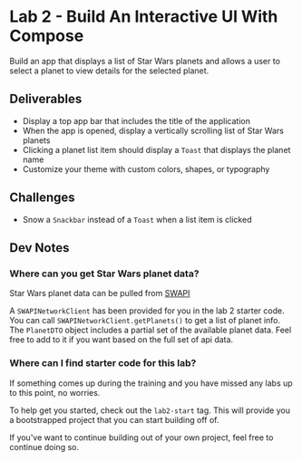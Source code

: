 # Lab 2 - Build An Interactive UI With Compose
Build an app that displays a list of Star Wars planets and allows a user to select a planet to view details for the selected planet.

## Deliverables
- Display a top app bar that includes the title of the application
- When the app is opened, display a vertically scrolling list of Star Wars planets
- Clicking a planet list item should display a `Toast` that displays the planet name
- Customize your theme with custom colors, shapes, or typography

## Challenges
- Snow a `Snackbar` instead of a `Toast` when a list item is clicked

## Dev Notes

### Where can you get Star Wars planet data?
Star Wars planet data can be pulled from [SWAPI](https://swapi.dev/)

A `SWAPINetworkClient` has been provided for you in the lab 2 starter code.
You can call `SWAPINetworkClient.getPlanets()` to get a list of planet info.
The `PlanetDTO` object includes a partial set of the available planet data. Feel free to add to it if you want based on the full set of api data.

### Where can I find starter code for this lab?
If something comes up during the training and you have missed any labs up to this point, no worries.

To help get you started, check out the `lab2-start` tag. This will provide you a bootstrapped project that you can start building off of.

If you've want to continue building out of your own project, feel free to continue doing so.
